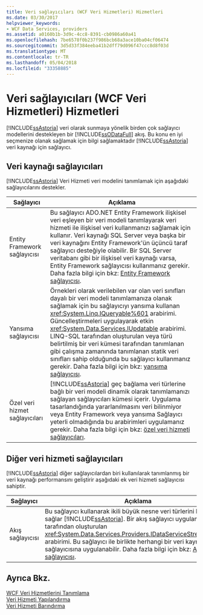 ```yaml
---
title: Veri sağlayıcıları (WCF Veri Hizmetleri) Hizmetleri
ms.date: 03/30/2017
helpviewer_keywords:
- WCF Data Services, providers
ms.assetid: a0160b1b-3d9c-4cc8-8391-cb0986a60a41
ms.openlocfilehash: 7be6578f0b237f986bcb68a3ace10ba04cf06474
ms.sourcegitcommit: 3d5d33f384eeba41b2dff79d096f47ccc8d8f03d
ms.translationtype: MT
ms.contentlocale: tr-TR
ms.lasthandoff: 05/04/2018
ms.locfileid: "33358885"
---
```

# <a name="data-services-providers-wcf-data-services"></a>Veri sağlayıcıları (WCF Veri Hizmetleri) Hizmetleri
[!INCLUDE[ssAstoria](../../../../includes/ssastoria-md.md)] veri olarak sunmaya yönelik birden çok sağlayıcı modellerini destekleyen bir [!INCLUDE[ssODataFull](../../../../includes/ssodatafull-md.md)] akış. Bu konu en iyi seçmenize olanak sağlamak için bilgi sağlamaktadır [!INCLUDE[ssAstoria](../../../../includes/ssastoria-md.md)] veri kaynağı için sağlayıcı.  
  
## <a name="data-source-providers"></a>Veri kaynağı sağlayıcıları  
 [!INCLUDE[ssAstoria](../../../../includes/ssastoria-md.md)] Veri Hizmeti veri modelini tanımlamak için aşağıdaki sağlayıcılarını destekler.  
  
|Sağlayıcı|Açıklama|  
|--------------|-----------------|  
|Entity Framework sağlayıcısı|Bu sağlayıcı ADO.NET Entity Framework ilişkisel veri eşleyen bir veri modeli tanımlayarak veri hizmeti ile ilişkisel veri kullanmanızı sağlamak için kullanır. Veri kaynağı SQL Server veya başka bir veri kaynağını Entity Framework'ün üçüncü taraf sağlayıcı desteğiyle olabilir. Bir SQL Server veritabanı gibi bir ilişkisel veri kaynağı varsa, Entity Framework sağlayıcısı kullanmanız gerekir. Daha fazla bilgi için bkz: [Entity Framework sağlayıcısı](../../../../docs/framework/data/wcf/entity-framework-provider-wcf-data-services.md).|  
|Yansıma sağlayıcısı|Örnekleri olarak verilebilen var olan veri sınıfları dayalı bir veri modeli tanımlamanıza olanak sağlamak için bu sağlayıcıyı yansıma kullanan <xref:System.Linq.IQueryable%601> arabirimi. Güncelleştirmeleri uygulayarak etkin <xref:System.Data.Services.IUpdatable> arabirimi. LINQ-SQL tarafından oluşturulan veya türü belirtilmiş bir veri kümesi tarafından tanımlanan gibi çalışma zamanında tanımlanan statik veri sınıfları sahip olduğunda bu sağlayıcı kullanmanız gerekir. Daha fazla bilgi için bkz: [yansıma sağlayıcısı](../../../../docs/framework/data/wcf/reflection-provider-wcf-data-services.md).|  
|Özel veri hizmet sağlayıcıları|[!INCLUDE[ssAstoria](../../../../includes/ssastoria-md.md)] geç bağlama veri türlerine bağlı bir veri modeli dinamik olarak tanımlamanızı sağlayan sağlayıcıları kümesi içerir. Uygulama tasarlandığında yararlanılmasını veri bilinmiyor veya Entity Framework veya yansıma Sağlayıcı yeterli olmadığında bu arabirimleri uygulamanız gerekir. Daha fazla bilgi için bkz: [özel veri hizmeti sağlayıcıları](../../../../docs/framework/data/wcf/custom-data-service-providers-wcf-data-services.md).|  
  
## <a name="other-data-service-providers"></a>Diğer veri hizmeti sağlayıcıları  
 [!INCLUDE[ssAstoria](../../../../includes/ssastoria-md.md)] diğer sağlayıcılardan biri kullanılarak tanımlanmış bir veri kaynağı performansını geliştirir aşağıdaki ek veri hizmeti sağlayıcısı sahiptir.  
  
|Sağlayıcı|Açıklama|  
|--------------|-----------------|  
|Akış sağlayıcısı|Bu sağlayıcı kullanarak ikili büyük nesne veri türlerini kullanıma sağlar [!INCLUDE[ssAstoria](../../../../includes/ssastoria-md.md)]. Bir akış sağlayıcı uygulama tarafından oluşturulan <xref:System.Data.Services.Providers.IDataServiceStreamProvider> arabirimi. Bu sağlayıcı ile birlikte herhangi bir veri kaynağı sağlayıcısına uygulanabilir. Daha fazla bilgi için bkz: [Akış sağlayıcısı](../../../../docs/framework/data/wcf/streaming-provider-wcf-data-services.md).|  
  
## <a name="see-also"></a>Ayrıca Bkz.  
 [WCF Veri Hizmetlerini Tanımlama](../../../../docs/framework/data/wcf/defining-wcf-data-services.md)  
 [Veri Hizmeti Yapılandırma](../../../../docs/framework/data/wcf/configuring-the-data-service-wcf-data-services.md)  
 [Veri Hizmeti Barındırma](../../../../docs/framework/data/wcf/hosting-the-data-service-wcf-data-services.md)
